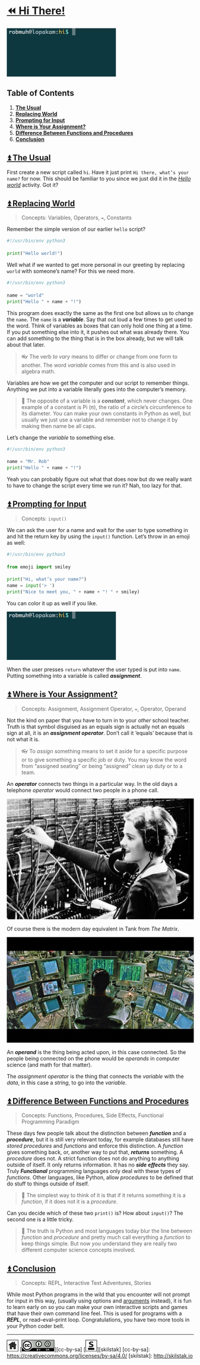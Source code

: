 # [⏪ Hi There!](/README.md)

![](/assets/hi.gif)

## Table of Contents

1. [**The Usual**](#user-content--the-usual)
2. [**Replacing World**](#user-content--replacing-world)
3. [**Prompting for Input**](#user-content--prompting-for-input)
4. [**Where is Your Assignment?**](#user-content--where-is-your-assignment)
5. [**Difference Between Functions and Procedures**](#user-content--difference-between-functions-and-procedures)
6. [**Conclusion**](#user-content--conclusion)

## [⏫ The Usual](#)

First create a new script called `hi`. Have it just print `Hi there,
what’s your name?` for now. This should be familiar to you since
we just did it in the [*Hello world*](/assets/hello/README.md)
activity. Got it?

## [⏫ Replacing World](#)

> Concepts: Variables, Operators, `=`, Constants

Remember the simple version of our earlier `hello` script?

```python
#!/usr/bin/env python3

print("Hello world!")
```

Well what if we wanted to get more personal in our greeting by
replacing `world` with someone’s name? For this we need more.

```python
#!/usr/bin/env python3

name = "world"
print("Hello " + name + "!")
```

This program does exactly the same as the first one but allows us
to change the `name`. The `name` is a ***variable***. Say that out
loud a few times to get used to the word. Think of variables as
boxes that can only hold one thing at a time. If you put something
else into it, it pushes out what was already there.  You can add
something to the thing that is in the box already, but we will talk
about that later.

> 👓 The verb *to vary* means to differ or change from one form to
> another. The word *variable* comes from this and is also used in
> algebra math.

Variables are how we get the computer and our script to remember
things. Anything we put into a variable literally goes into the
computer’s memory. 

> 💬 The opposite of a variable is a ***constant***, which never changes.
> One example of a constant is Pi (π), the ratio of a circle’s
> circumference to its diameter. You can make your own constants
> in Python as well, but usually we just use a variable and remember
> not to change it by making then name be all caps.

Let’s change the *variable* to something else.

```python
#!/usr/bin/env python3

name = "Mr. Rob"
print("Hello " + name + "!")
```

Yeah you can probably figure out what that does now but do we really
want to have to change the script every time we run it? Nah, too lazy
for that. 

## [⏫ Prompting for Input](#)

> Concepts: `input()`

We can ask the user for a name and wait for the user to type something
in and hit the return key by using the `input()` function. Let’s
throw in an emoji as well:

```python
#!/usr/bin/env python3

from emoji import smiley

print("Hi, what’s your name?")
name = input('> ')
print("Nice to meet you, " + name + "! " + smiley)
```
You can color it up as well if you like.

![](/assets/hi.gif)

When the user presses `return` whatever the user typed is put into
`name`. Putting something into a variable is called ***assignment***.

## [⏫ Where is Your Assignment?](#)

> Concepts: Assignment, Assignment Operator, `=`, Operator, Operand

Not the kind on paper that you have to turn in to your *other*
school teacher. Truth is that symbol disguised as an equals sign
is actually not an equals sign at all, it is an ***assignment
operator***. Don’t call it ‘equals’ because that is not what it is. 

> 👓 To *assign* something means to set it aside for a specific
> purpose or to give something a specific job or duty. You
> may know the word from “assigned seating” or being “assigned”
> clean up duty or to a team.

An ***operator*** connects two things in a particular way. In the
old days a telephone *operator* would connect two people in a phone
call. 

![](/assets/phoneoperator.jpg)

Of course there is the modern day equivalent in Tank from *The Matrix*.

![](/assets/operator.jpg)

An ***operand*** is the thing being acted upon, in this case
connected. So the people being connected on the phone would be
*operands* in computer science (and math for that matter).


The *assignment operator* is the thing that connects the *variable*
with the *data*, in this case a *string*, to go into the *variable*.

## [⏫ Difference Between Functions and Procedures](#)

> Concepts: Functions, Procedures, Side Effects,
> Functional Programming Paradigm 

These days few people talk about the distinction between ***function***
and a ***procedure***, but it is still very relevant today, for
example databases still have *stored procedures* and *functions*
and enforce this distinction. A *function* gives something back,
or, another way to put that, ***returns*** something. A *procedure*
does not. A strict function does not do anything to anything outside
of itself. It only returns information. It has no ***side effects***
they say. Truly ***Functional*** programming languages only deal
with these types of *functions*. Other languages, like Python, allow
*procedures* to be defined that do stuff to things outside of itself.

> 💬 The simplest way to think of it is that if it returns something
> it is a *function*, if it does not it is a *procedure*.

Can you decide which of these two `print()` is? How about `input()`?
The second one is a little tricky.

> 💬 The truth is Python and most languages today blur the line between
> *function* and *procedure* and pretty much call everything a *function*
> to keep things simple. But now *you* understand they are really two
> different computer science concepts involved.

## [⏫ Conclusion](#)

> Concepts: REPL, Interactive Text Adventures, Stories

While most Python programs in the wild that you encounter will not
prompt for input in this way, (usually using options and [arguments][]
instead), it is fun to learn early on so you can
make your own interactive scripts and games that have their own
command line feel. This is used for programs with a ***REPL***, or 
read–eval–print loop. Congratulations, you have two more tools in your
Python coder belt.

[arguments]: /arrrgs/README.md

---
[![home](/assets/home-bw.png)](/README.md)
[![cc-by-sa](/assets/cc-by-sa.png)][cc-by-sa]
[![skilstak](/assets/skilstak-logo-bw.png)][skilstak]
[cc-by-sa]: https://creativecommons.org/licenses/by-sa/4.0/
[skilstak]: http://skilstak.io

